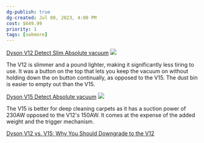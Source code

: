 ```yaml
---
dg-publish: true
dg-created: Jul 08, 2023, 4:00 PM
cost: $649.99
priority: 1
tags: [oakmore]
---
```


[Dyson V12 Detect Slim Absolute vacuum](https://www.dyson.com/vacuum-cleaners/cordless/v12/detect-slim-absolute-hepa-gold?source_description=yext%7Evacuums%7EDyson+V12+Detect+Slim%E2%84%A2+Absolute)
![](https://dyson-h.assetsadobe2.com/is/image/content/dam/dyson/images/products/primary-locale/en_US/447287-01.png?$responsive$&cropPathE=desktop&fit=stretch,1&wid=960)

The V12 is slimmer and a pound lighter, making it significantly less tiring to use. It was a button on the top that lets you keep the vacuum on without holding down the on button continually, as opposed to the V15. The dust bin is easier to empty out than the V15.

[Dyson V15 Detect Absolute vacuum](https://www.dyson.com/vacuum-cleaners/cordless/v15/detect-absolute-hepa-gold)
![](https://dyson-h.assetsadobe2.com/is/image/content/dam/dyson/images/products/hero/447294-01.png?$responsive$&cropPathE=desktop&fit=stretch,1&wid=960)

The V15 is better for deep cleaning carpets as it has a suction power of 230AW opposed to the V12's 150AW. It comes at the expense of the added weight and the trigger mechanism.

[Dyson V12 vs. V15: Why You Should Downgrade to the V12](https://www.youtube.com/watch?v=pnmC73jvdj8)